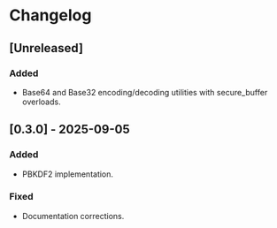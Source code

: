 # Changelog

## [Unreleased]
### Added
- Base64 and Base32 encoding/decoding utilities with secure_buffer overloads.

## [0.3.0] - 2025-09-05
### Added
- PBKDF2 implementation.

### Fixed
- Documentation corrections.

